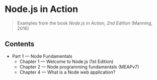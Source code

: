 # Node.js in Action
> Examples from the book *Node.js in Action, 2nd Edition* (Manning, 2016)

## Contents
+ Part 1 &mdash; Node Fundamentals
  + Chapter 1 &mdash; Welcome to Node.js (1st Edition)
  + Chapter 2 &mdash; Node programming fundamentals (MEAPv7)
  + Chapter 4 &mdash; What is a Node web application?
